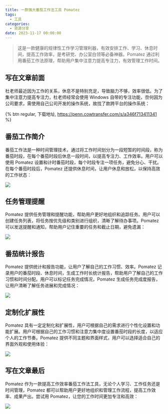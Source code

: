 ```yaml
---
title: 一款强大番茄工作法工具 Pomatez
tags:
  - 工具
categories:
  - 资源分享
date: 2023-11-17 00:00:00
---
```


> 这是一款健康的规律性工作学习管理利器，有效安排工作、学习、休息时间，提高工作效率，是考研党、办公室白领等必备神器。Pomatez 通过利用番茄工作法原理，帮助用户集中注意力提高专注力，有效管理工作时间。

<!-- more -->

## 写在文章前面

杜老师最近因为工作的关系，休息不是特别充足，导致脑力不够，效率很低。为了集中注意力提高专注力，杜老师经常会使用 Windows 自带的专注功能，奈何因为公司要求，需使用自己公司开发的操作系统，故找了款跨平台的操作系统：

{% btn regular, 下载地址, https://penn.cowtransfer.com/s/a346f713411341 %}

## 番茄工作简介

番茄工作法是一种时间管理技术，通过将工作时间划分为一段短暂的时间段，称为番茄时段，在每个番茄时段后休息一段时间，以提高专注力、工作效率。用户可以使用 Pomatez 设置和计时番茄时段，每个时段专注一项任务，避免分心、干扰。在每个番茄时段后，Pomatez 还提供休息时间，让用户休息和放松，以保持高效的工作状态：

![](https://cdn.dusays.com/2023/11/647-1.jpg)

## 任务管理提醒

Pomatez 提供任务管理和提醒功能，帮助用户更好地组织和追踪任务。用户可以创建任务列表，将任务按优先级和类别进行组织，清晰了解待办事项。Pomatez 可以发送提醒和通知，帮助用户记住重要的任务和截止日期，避免遗漏：

![](https://cdn.dusays.com/2023/11/647-2.jpg)

## 番茄统计报告

Pomatez 提供统计和报告功能，让用户了解自己的工作习惯、效率。Pomatez 记录用户的番茄时段、休息时间，生成工作时长统计报告，帮助用户了解自己的工作习惯和时间分配。用户可以标记任务完成情况，Pomatez 生成任务完成度报告，让用户清晰了解任务进展和完成情况：

![](https://cdn.dusays.com/2023/11/647-3.jpg)

## 定制化扩展性

Pomatez 具有一定定制化和扩展性，用户可根据自己的需求进行个性化设置和功能扩展。用户可根据自己的工作习惯和注意力集中度设置番茄时段的长度，以适应个人的工作节奏。Pomatez 提供不同主题和界面样式，用户可以选择适合自己的界面外观和使用体验：

![](https://cdn.dusays.com/2023/11/647-4.jpg)

## 写在文章最后

Pomatez 作为一款提高工作效率番茄工作法工具，无论个人学习、工作任务还是时间管理，Pomatez 都可以帮助用户更好地组织和管理工作流程，提高工作效率、成果产出。尝试用 Pomatez，让您的工作时间更加专注和高效：

![](https://cdn.dusays.com/2023/11/647-5.jpg)